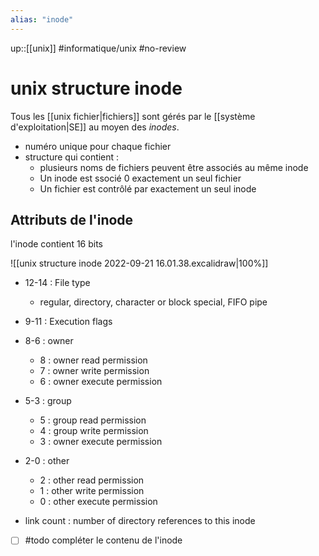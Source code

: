 ```yaml
---
alias: "inode"
---
```

up::[[unix]]
#informatique/unix #no-review 
# unix structure inode
Tous les [[unix fichier|fichiers]] sont gérés par le [[système d'exploitation|SE]] au moyen des _inodes_.

 - numéro unique pour chaque fichier
 - structure qui contient :
     - plusieurs noms de fichiers peuvent être associés au même inode
     - Un inode est ssocié 0 exactement un seul fichier 
     - Un fichier est contrôlé par exactement un seul inode

## Attributs de l'inode
l'inode contient 16 bits

![[unix structure inode 2022-09-21 16.01.38.excalidraw|100%]]

 - 12-14 : File type
     - regular, directory, character or block special, FIFO pipe
 - 9-11 : Execution flags
 - 8-6 : owner
     - 8 : owner read permission
     - 7 : owner write permission
     - 6 : owner execute permission
 - 5-3 : group
     - 5 : group read permission
     - 4 : group write permission
     - 3 : owner execute permission
 - 2-0 : other
     - 2 : other read permission
     - 1 : other write permission
     - 0 : other execute permission

 - link count : number of directory references to this inode

 - [ ] #todo compléter le contenu de l'inode